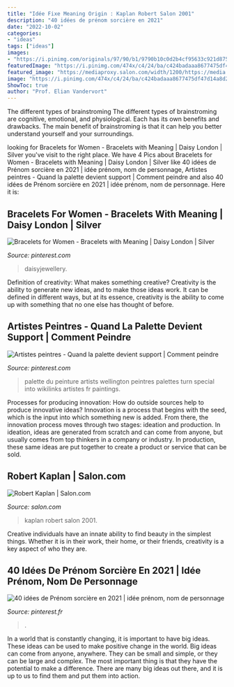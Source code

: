 ```yaml
---
title: "Idée Fixe Meaning Origin : Kaplan Robert Salon 2001"
description: "40 idées de prénom sorcière en 2021"
date: "2022-10-02"
categories:
- "ideas"
tags: ["ideas"]
images:
- "https://i.pinimg.com/originals/97/90/b1/9790b10c0d2b4cf95633c921d8753d4b.jpg"
featuredImage: "https://i.pinimg.com/474x/c4/24/ba/c424badaaa8677475df47d14a8d2d075.jpg"
featured_image: "https://mediaproxy.salon.com/width/1200/https://media.salon.com/2001/04/robert_kaplan.jpg"
image: "https://i.pinimg.com/474x/c4/24/ba/c424badaaa8677475df47d14a8d2d075.jpg"
ShowToc: true
author: "Prof. Elian Vandervort"
---
```



The different types of brainstroming
The different types of brainstroming are cognitive, emotional, and physiological. Each has its own benefits and drawbacks. The main benefit of brainstroming is that it can help you better understand yourself and your surroundings.

	

		
looking for Bracelets for Women - Bracelets with Meaning | Daisy London | Silver you've visit to the right place. We have 4 Pics about Bracelets for Women - Bracelets with Meaning | Daisy London | Silver like 40 idées de Prénom sorcière en 2021 | idée prénom, nom de personnage, Artistes peintres - Quand la palette devient support | Comment peindre and also 40 idées de Prénom sorcière en 2021 | idée prénom, nom de personnage. Here it is:
		
    
## Bracelets For Women - Bracelets With Meaning | Daisy London | Silver

<img loading=lazy src="https://i.pinimg.com/originals/38/53/de/3853de7cf2fccf4546a2f863ed024f16.jpg" onerror="this.onerror=null;this.src='https://tse1.mm.bing.net/th?id=OIP.Hgp6bp2demyyY0unm_mQ6gHaHa&amp;pid=15.1';" alt="Bracelets for Women - Bracelets with Meaning | Daisy London | Silver">

_Source: pinterest.com_

>daisyjewellery. 

	

Definition of creativity: What makes something creative?
Creativity is the ability to generate new ideas, and to make those ideas work. It can be defined in different ways, but at its essence, creativity is the ability to come up with something that no one else has thought of before.

    
## Artistes Peintres - Quand La Palette Devient Support | Comment Peindre

<img loading=lazy src="https://i.pinimg.com/originals/97/90/b1/9790b10c0d2b4cf95633c921d8753d4b.jpg" onerror="this.onerror=null;this.src='https://tse1.mm.bing.net/th?id=OIP.MZcQ8RyT06x_aTfja7SuvAHaHa&amp;pid=15.1';" alt="Artistes peintres - Quand la palette devient support | Comment peindre">

_Source: pinterest.com_

>palette du peinture artists wellington peintres palettes turn special into wikilinks artistes fr paintings. 

	

Processes for producing innovation: How do outside sources help to produce innovative ideas?
Innovation is a process that begins with the seed, which is the input into which something new is added. From there, the innovation process moves through two stages: ideation and production. In ideation, ideas are generated from scratch and can come from anyone, but usually comes from top thinkers in a company or industry. In production, these same ideas are put together to create a product or service that can be sold.

    
## Robert Kaplan | Salon.com

<img loading=lazy src="https://mediaproxy.salon.com/width/1200/https://media.salon.com/2001/04/robert_kaplan.jpg" onerror="this.onerror=null;this.src='https://tse1.mm.bing.net/th?id=OIP.wjOakiFCKbA4_lJAPS1_OQHaHW&amp;pid=15.1';" alt="Robert Kaplan | Salon.com">

_Source: salon.com_

>kaplan robert salon 2001. 

	

Creative individuals have an innate ability to find beauty in the simplest things. Whether it is in their work, their home, or their friends, creativity is a key aspect of who they are.

    
## 40 Idées De Prénom Sorcière En 2021 | Idée Prénom, Nom De Personnage

<img loading=lazy src="https://i.pinimg.com/474x/c4/24/ba/c424badaaa8677475df47d14a8d2d075.jpg" onerror="this.onerror=null;this.src='https://tse4.mm.bing.net/th?id=OIP.xkeWhP-BvnuQpLHLAn-CQwAAAA&amp;pid=15.1';" alt="40 idées de Prénom sorcière en 2021 | idée prénom, nom de personnage">

_Source: pinterest.fr_

>. 

	

In a world that is constantly changing, it is important to have big ideas. These ideas can be used to make positive change in the world. Big ideas can come from anyone, anywhere. They can be small and simple, or they can be large and complex. The most important thing is that they have the potential to make a difference. There are many big ideas out there, and it is up to us to find them and put them into action.


